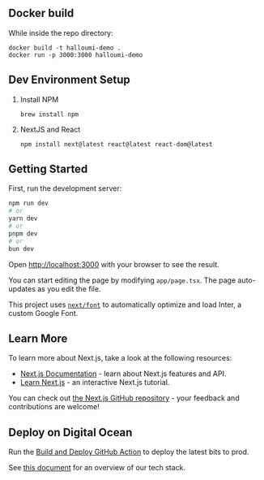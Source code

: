 ## Docker build

While inside the repo directory:
```
docker build -t halloumi-demo .
docker run -p 3000:3000 halloumi-demo
```

## Dev Environment Setup


1. Install NPM

   ```
   brew install npm
   ```

2. NextJS and React

   ```
   npm install next@latest react@latest react-dom@latest
   ```

## Getting Started

First, run the development server:

```bash
npm run dev
# or
yarn dev
# or
pnpm dev
# or
bun dev
```

Open [http://localhost:3000](http://localhost:3000) with your browser to see the result.

You can start editing the page by modifying `app/page.tsx`. The page auto-updates as you edit the file.

This project uses [`next/font`](https://nextjs.org/docs/basic-features/font-optimization) to automatically optimize and load Inter, a custom Google Font.

## Learn More

To learn more about Next.js, take a look at the following resources:

- [Next.js Documentation](https://nextjs.org/docs) - learn about Next.js features and API.
- [Learn Next.js](https://nextjs.org/learn) - an interactive Next.js tutorial.

You can check out [the Next.js GitHub repository](https://github.com/vercel/next.js/) - your feedback and contributions are welcome!

## Deploy on Digital Ocean

Run the [Build and Deploy GitHub Action](https://www.github.com/openlema/website/actions/workflows/deploy.yaml) to deploy the latest bits to prod.

See [this document](https://docs.google.com/document/d/14f6OwnYv_aMAcnQmUKLwdMDFT6OMuywJOJCSCO6lqtQ/edit?usp=sharing) for an overview of our tech stack.
